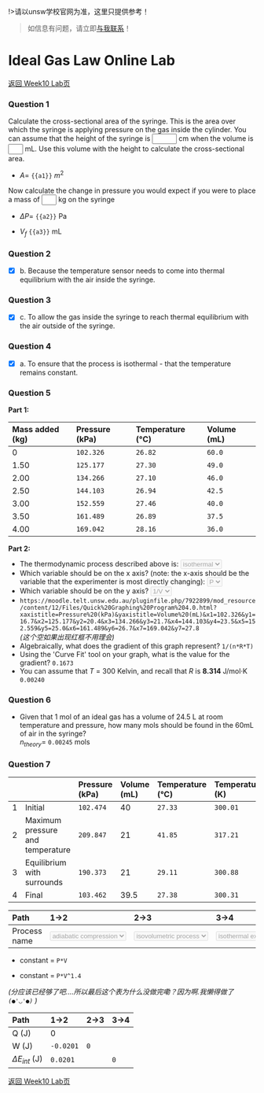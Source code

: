 !>请以unsw学校官网为准，这里只提供参考！ 

>如信息有问题，请立即[与我联系](/help/?id=关于我)！

# Ideal Gas Law Online Lab

[返回 Week10 Lab页](/homework/DPST1021/work/work10_Lab_Ideal_Gas_Law/)


### Question 1

<div id="q1">

Calculate the cross-sectional area of the syringe. This is the area over which the syringe is applying pressure on the gas inside the cylinder. You can assume that the height of the syringe is <input style="width: 50px" v-model="i1" v-on:input="calsq1()"> cm when the volume is <input style="width: 30px" v-model="i2" v-on:input="calsq1()"> mL. Use this volume with the height to calculate the cross-sectional area.

 - $A =$ <code>{{a1}}</code> $m^2$

Now calculate the change in pressure you would expect if you were to place a mass of <input style="width: 30px" v-model="i3" v-on:input="calsq1()"> kg on the syringe

 - $ΔP  =$  <code>{{a2}}</code> Pa

 - $V_f$ <code>{{a3}}</code> mL


### Question 2

 - [x] b. Because the temperature sensor needs to come into thermal equilibrium with the air inside the syringe.

### Question 3

 - [x] c. To allow the gas inside the syringe to reach thermal equilibrium with the air outside of the syringe.


### Question 4

 - [x] a. To ensure that the process is isothermal - that the temperature remains constant.

</div>

### Question 5

**Part 1:**

|Mass added (kg)|Pressure (kPa)|Temperature (°C)|Volume (mL)|
|:--|:--|:--|:--|
|0|`102.326`|`26.82`|`60.0`|
|1.50|`125.177`|`27.30`|`49.0`|
|2.00|`134.266`|`27.10`|`46.0`|
|2.50|`144.103`|`26.94`|`42.5`|
|3.00|`152.559`|`27.46`|`40.0`|
|3.50|`161.489`|`26.89`|`37.5`|
|4.00|`169.042`|`28.16`|`36.0`|

**Part 2:**

 - The thermodynamic process described above is: <select disabled><option selected > isothermal </option></select>
 - Which variable should be on the x axis? (note: the x-axis should be the variable that the experimenter is most directly changing): <select disabled><option selected >P</option></select>
 - Which variable should be on the y axis? <select disabled><option selected>1/V</option></select>
 - `https://moodle.telt.unsw.edu.au/pluginfile.php/7922899/mod_resource/content/12/Files/Quick%20Graphing%20Program%204.0.html?xaxistitle=Pressure%20(kPa)&yaxistitle=Volume%20(mL)&x1=102.326&y1=16.7&x2=125.177&y2=20.4&x3=134.266&y3=21.7&x4=144.103&y4=23.5&x5=152.559&y5=25.0&x6=161.489&y6=26.7&x7=169.042&y7=27.8`<br> _(这个空如果出现红框不用理会)_
 - Algebraically, what does the gradient of this graph represent? `1/(n*R*T)`
 - Using the 'Curve Fit' tool on your graph, what is the value for the gradient? `0.1673`
 - You can assume that $T$ = 300 Kelvin, and recall that $R$ is **8.314** J/mol·K `0.00240`

### Question 6

 - Given that 1 mol of an ideal gas has a volume of 24.5 L at room temperature and pressure, how many mols should be found in the 60mL of air in the syringe?<br>$n_{theory} =$ `0.00245`  mols

### Question 7

|||	Pressure (kPa)|	Volume (mL)|Temperature (°C)|	Temperature (K)|
|:--|:--|:--|:--|:--|:--|
|1|Initial|`102.474`|40|`27.33`|`300.01`|
|2|Maximum pressure and temperature|`209.847`|21|`41.85`|`317.21`|
|3|Equilibrium with surrounds|`190.373`|21|`29.11`|`300.88`|
|4|Final|`103.462`|39.5|`27.38`|`300.31`|

|Path|1->2|	2->3|3->4|
|:--|:--|:--|:--|
|Process name|<select disabled><option selected>adiabatic compression</option></select>|<select disabled><option selected>isovolumetric process</option></select>|<select disabled><option selected>isothermal expansion</option></select>|

 - constant = `P*V`

 - constant = `P*V^1.4`

_(分应该已经够了吧....所以最后这个表为什么没做完嘞？因为啊.我懒得做了 `(●'◡'●)` )_

|Path|1->2|	2->3|3->4|
|:--|:--|:--|:--|
|Q (J)|0|
|W (J)|`-0.0201`|`0`|
|$ΔE_{int}$ (J)|`0.0201`||`0`|


[返回 Week10 Lab页](/homework/DPST1021/work/work10_Lab_Ideal_Gas_Law/)

<script>

 new Vue({
    el: '#q1',
    // Options...
    data () {
      return {
        i1:10.8,
        i2:60,
        i3:2.0,
        i4:0,
        i5:0,
        i6:0,
        i7:0,
        i8:0,
        i9:0,
        i10:0,
        i11:0,
        i12:0,
        i13:0,
        i14:0,
        i15:0,
        i16:0,
        i17:0,

        a1:0,
        a2:0,
        a3:0,
        a4:0,
        a5:0,
        a6:0,
        a7:0,
        a8:0,
        a9:0,
        a10:0,
      }
    },
    methods: {
      calsq1() {
        this.a1 = (this.i2*(0.0001)/this.i1).toPrecision(3);
        this.a2 = (this.i3*9.8/this.a1).toFixed(0);
        this.a3 = (101000*this.i2/(101000+parseFloat(this.a2))).toFixed(0);
      },
      calsq2() {

      }
    }
  }); 


  new Vue({
    el: '#t1q1',
    // Options...
    data () {
      return {
        i1:0,
        i2:0,
        i3:0,
        i4:0,
        i5:0,
        i6:0,
        i7:0,
        i8:0,
        i9:0,
        i10:0,
        i11:0,
        i12:0,
        i13:0,
        i14:0,
        i15:0,
        i16:0,
        i17:0,

        a1:0,
        a2:0,
        a3:0,
        a4:0,
        a5:0,
        a6:0,
        a7:0,
        a8:0,
        a9:0,
        a10:0,
      }
    },
    methods: {
      calsq1() {

      },
      calsq2() {

      }
    }
  }); 

</script>